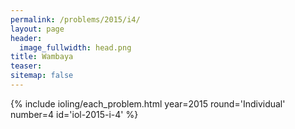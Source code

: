 ```yaml
---
permalink: /problems/2015/i4/
layout: page
header:
  image_fullwidth: head.png
title: Wambaya
teaser: 
sitemap: false
---
```


{% include ioling/each_problem.html year=2015 round='Individual' number=4 id='iol-2015-i-4' %}